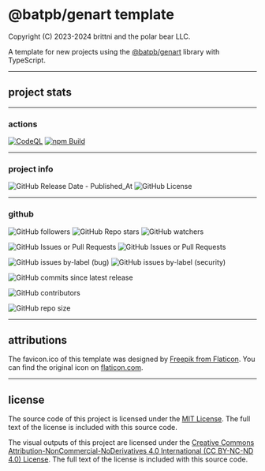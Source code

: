 # @batpb/genart template

Copyright (C) 2023-2024 brittni and the polar bear LLC.

A template for new projects using the
[@batpb/genart](https://www.npmjs.com/package/@batpb/genart)
library with TypeScript.

----

## project stats

----

### actions

[![CodeQL](https://github.com/brittni-and-the-polar-bear/genart-template/actions/workflows/codeql.yml/badge.svg)](https://github.com/brittni-and-the-polar-bear/genart-template/actions/workflows/codeql.yml)
[![npm Build](https://github.com/brittni-and-the-polar-bear/genart-template/actions/workflows/npm-build.yml/badge.svg)](https://github.com/brittni-and-the-polar-bear/genart-template/actions/workflows/npm-build.yml)

----

### project info

![GitHub Release Date - Published_At](https://img.shields.io/github/release-date/brittni-and-the-polar-bear/genart-template)
![GitHub License](https://img.shields.io/github/license/brittni-and-the-polar-bear/genart-template)

----

### github

![GitHub followers](https://img.shields.io/github/followers/brittni-and-the-polar-bear)
![GitHub Repo stars](https://img.shields.io/github/stars/brittni-and-the-polar-bear/genart-template)
![GitHub watchers](https://img.shields.io/github/watchers/brittni-and-the-polar-bear/genart-template)

![GitHub Issues or Pull Requests](https://img.shields.io/github/issues/brittni-and-the-polar-bear/genart-template)
![GitHub Issues or Pull Requests](https://img.shields.io/github/issues-pr/brittni-and-the-polar-bear/genart-template)

![GitHub issues by-label (bug)](https://img.shields.io/github/issues/brittni-and-the-polar-bear/genart-template/bug?color=red)
![GitHub issues by-label (security)](https://img.shields.io/github/issues/brittni-and-the-polar-bear/genart-template/security?color=red)

![GitHub commits since latest release](https://img.shields.io/github/commits-since/brittni-and-the-polar-bear/genart-template/latest)

![GitHub contributors](https://img.shields.io/github/contributors-anon/brittni-and-the-polar-bear/genart-template)

![GitHub repo size](https://img.shields.io/github/repo-size/brittni-and-the-polar-bear/genart-template)

----

## attributions

The favicon.ico of this template was designed by
[Freepik from Flaticon](https://www.flaticon.com/free-icons/art).
You can find the original icon on
[flaticon.com](https://www.flaticon.com/free-icon/art_1756752?term=art&page=1&position=38&origin=search&related_id=1756752).

----

## license

The source code of this project is licensed under the
[MIT License](https://opensource.org/license/mit).
The full text of the license is included with this source code.

The visual outputs of this project are licensed under the
[Creative Commons Attribution-NonCommercial-NoDerivatives 4.0 International (CC BY-NC-ND 4.0) License](https://creativecommons.org/licenses/by-nc-nd/4.0/).
The full text of the license is included with this source code.
